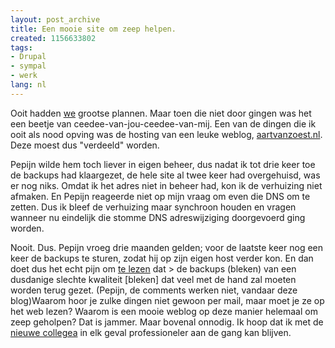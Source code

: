 ```yaml
---
layout: post_archive
title: Een mooie site om zeep helpen.
created: 1156633802
tags:
- Drupal
- sympal
- werk
lang: nl
---
```

Ooit hadden  [we](http://sympal.nl/wie) grootse plannen. Maar toen die niet door gingen was het een beetje van ceedee-van-jou-ceedee-van-mij. Een van de dingen die ik ooit als nood opving was de hosting van een leuke weblog, [aartvanzoest.nl](http://aartvanzoest.nl/verder). Deze moest dus "verdeeld" worden.

Pepijn wilde hem toch liever in eigen beheer, dus nadat ik tot drie keer toe de backups had klaargezet, de hele site al twee keer had overgehuisd, was er nog niks. Omdat ik het adres niet in beheer had, kon ik  de verhuizing niet afmaken. En Pepijn reageerde niet op mijn vraag om even die DNS om te zetten. Dus ik bleef de verhuizing maar synchroon houden en vragen wanneer nu eindelijk die stomme DNS adreswijziging doorgevoerd ging worden.

Nooit. Dus. Pepijn vroeg drie maanden gelden; voor de laatste keer nog een keer de backups te sturen, zodat hij op zijn eigen host verder kon. En dan doet dus het echt pijn om [te lezen](http://aartvanzoest.nl/verder) dat > de backups (bleken) van een dusdanige slechte kwaliteit [bleken] dat veel met de hand zal moeten worden terug gezet. (Pepijn, de comments werken niet, vandaar deze blog)Waarom hoor je zulke dingen niet gewoon per mail, maar moet je ze op het web lezen? Waarom is een mooie weblog op deze manier helemaal om zeep geholpen? Dat is jammer. Maar bovenal onnodig. Ik hoop dat ik met de [nieuwe collegea](http://alacarteinternet.nl/) in elk geval professioneler aan de gang kan blijven.
